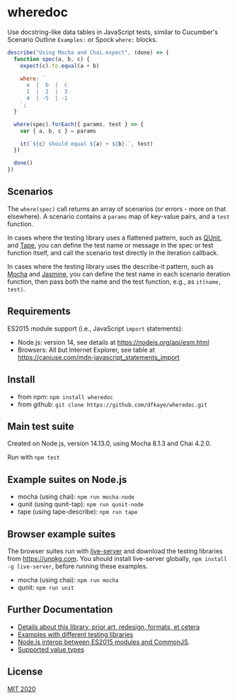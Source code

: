 # wheredoc

Use docstring-like data tables in JavaScript tests, similar to Cucumber's Scenario Outline `Examples:` or Spock `where:` blocks.

```js
describe("Using Mocha and Chai.expect", (done) => {
  function spec(a, b, c) {
    expect(c).to.equal(a + b)

    where: `
      a  |  b  |  c
      1  |  2  |  3
      4  | -5  | -1
    `;
  }

  where(spec).forEach({ params, test } => {
    var { a, b, c } = params

    it(`${c} should equal ${a} + ${b}.`, test)
  })

  done()
})
```

## Scenarios

The `where(spec)` call returns an array of scenarios (or errors - more on that elsewhere). A scenario contains a `params` map of key-value pairs, and a `test` function.

In cases where the testing library uses a flattened pattern, such as [QUnit](https://qunitjs.com/), and [Tape](https://github.com/substack/tape), you can define the test name or message in the spec or test function itself, and call the scenario test directly in the iteration callback.

In cases where the testing library uses the describe-it pattern, such as [Mocha](https://mochajs.org/#bdd) and [Jasmine](https://jasmine.github.io/), you can define the test name in each scenario iteration function, then pass both the name and the test function, e.g., as `it(name, test)`.

## Requirements

ES2015 module support (i.e., JavaScript `import` statements):

+ Node.js: version 14, see details at https://nodejs.org/api/esm.html
+ Browsers: All but Internet Explorer, see table at https://caniuse.com/mdn-javascript_statements_import 

## Install

+ from npm: `npm install wheredoc`
+ from github: `git clone https://github.com/dfkaye/wheredoc.git`

## Main test suite

Created on Node.js, version 14.13.0, using Mocha 8.1.3 and Chai 4.2.0.

Run with `npm test`

## Example suites on Node.js

- mocha (using chai): `npm run mocha-node`
- qunit (using qunit-tap): `npm run qunit-node`
- tape (using tape-describe):  `npm run tape`

## Browser example suites

The browser suites run with [live-server](https://github.com/tapio/live-server) and download the testing libraries from https://unpkg.com. You should install live-server globally, `npm install -g live-server`, before running these examples.

- mocha (using chai): `npm run mocha`
- qunit:  `npm run unit`

## Further Documentation

+ [Details about this library, prior art, redesign, formats, et cetera](/docs/details.md)
+ [Examples with different testing libraries](/docs/examples.md)
+ [Node.js interop between ES2015 modules and CommonJS](/docs/esm-and-cjs.md).
+ [Supported value types](/docs/values.md)

## License

[MIT 2020](/LICENSE)

